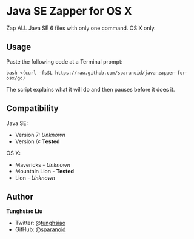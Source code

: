 # Java SE Zapper for OS X

Zap ALL Java SE 6 files with only one command. OS X only.

## Usage

Paste the following code at a Terminal prompt:

```shell
bash <(curl -fsSL https://raw.github.com/sparanoid/java-zapper-for-osx/go)
```

The script explains what it will do and then pauses before it does it.

## Compatibility

Java SE:

- Version 7: _Unknown_
- Version 6: **Tested**

OS X:

- Mavericks - _Unknown_
- Mountain Lion - **Tested**
- Lion - _Unknown_

## Author

**Tunghsiao Liu**

- Twitter: @[tunghsiao](http://twitter.com/tunghsiao)
- GitHub: @[sparanoid](http://github.com/sparanoid)